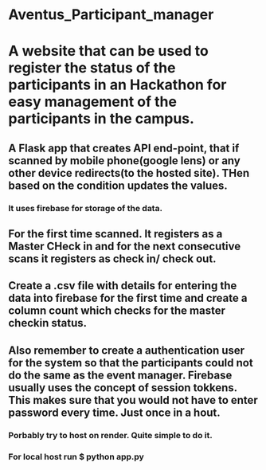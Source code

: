 ﻿# Aventus_Participant_manager
 
 # A website that can be used to register the status of the participants in an Hackathon for easy management of the participants in the campus.
 
## A Flask app that creates API end-point, that if scanned by mobile phone(google lens) or any other device redirects(to the hosted site). THen based on the condition updates the values.

### It uses firebase for storage of the data.

## For the first time scanned. It registers as a Master CHeck in and for the next consecutive scans it registers as check in/ check out.

## Create a .csv file with details for entering the data into firebase for the first time and create a column count which checks for the master checkin status.

## Also remember to create a authentication user for the system so that the participants could not do the same as the event manager. Firebase usually uses the concept of session tokkens. This makes sure that you would not have to enter password every time. Just once in a hout.

### Porbably try to host on render. Quite simple to do it.

### For local host run $ python app.py
